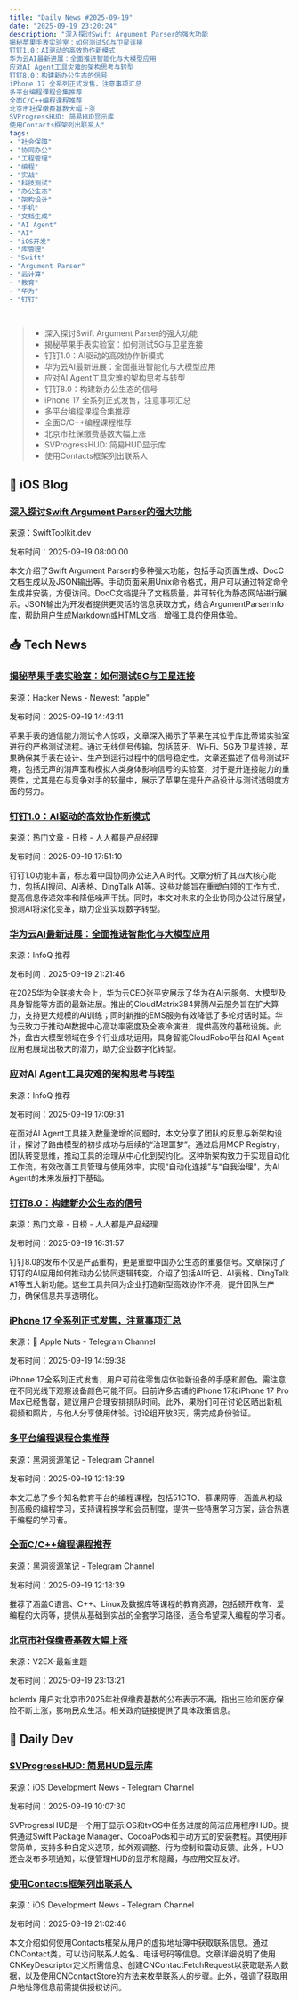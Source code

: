 ```yaml
---
title: "Daily News #2025-09-19"
date: "2025-09-19 23:20:24"
description: "深入探讨Swift Argument Parser的强大功能
揭秘苹果手表实验室：如何测试5G与卫星连接
钉钉1.0：AI驱动的高效协作新模式
华为云AI最新进展：全面推进智能化与大模型应用
应对AI Agent工具灾难的架构思考与转型
钉钉8.0：构建新办公生态的信号
iPhone 17 全系列正式发售，注意事项汇总
多平台编程课程合集推荐
全面C/C++编程课程推荐
北京市社保缴费基数大幅上涨
SVProgressHUD: 简易HUD显示库
使用Contacts框架列出联系人"
tags: 
- "社会保障"
- "协同办公"
- "工程管理"
- "编程"
- "实战"
- "科技测试"
- "办公生态"
- "架构设计"
- "手机"
- "文档生成"
- "AI Agent"
- "AI"
- "iOS开发"
- "库管理"
- "Swift"
- "Argument Parser"
- "云计算"
- "教育"
- "华为"
- "钉钉"

---
```


> - 深入探讨Swift Argument Parser的强大功能
> - 揭秘苹果手表实验室：如何测试5G与卫星连接
> - 钉钉1.0：AI驱动的高效协作新模式
> - 华为云AI最新进展：全面推进智能化与大模型应用
> - 应对AI Agent工具灾难的架构思考与转型
> - 钉钉8.0：构建新办公生态的信号
> - iPhone 17 全系列正式发售，注意事项汇总
> - 多平台编程课程合集推荐
> - 全面C/C++编程课程推荐
> - 北京市社保缴费基数大幅上涨
> - SVProgressHUD: 简易HUD显示库
> - 使用Contacts框架列出联系人

## 🍎 iOS Blog

### [深入探讨Swift Argument Parser的强大功能](https://swifttoolkit.dev/posts/argument-parser-gems-2)

来源：SwiftToolkit.dev

发布时间：2025-09-19 08:00:00

本文介绍了Swift Argument Parser的多种强大功能，包括手动页面生成、DocC文档生成以及JSON输出等。手动页面采用Unix命令格式，用户可以通过特定命令生成并安装，方便访问。DocC文档提升了文档质量，并可转化为静态网站进行展示。JSON输出为开发者提供更灵活的信息获取方式，结合ArgumentParserInfo库，帮助用户生成Markdown或HTML文档，增强工具的使用体验。

## 📥 Tech News

### [揭秘苹果手表实验室：如何测试5G与卫星连接](https://www.cnet.com/tech/mobile/i-went-inside-the-secret-apple-watch-labs-to-see-how-it-tests-5g-and-satellite-connectivity/)

来源：Hacker News - Newest: "apple"

发布时间：2025-09-19 14:43:11

苹果手表的通信能力测试令人惊叹，文章深入揭示了苹果在其位于库比蒂诺实验室进行的严格测试流程。通过无线信号传输，包括蓝牙、Wi-Fi、5G及卫星连接，苹果确保其手表在设计、生产到运行过程中的信号稳定性。文章还描述了信号测试环境，包括无声的消声室和模拟人类身体影响信号的实验室，对于提升连接能力的重要性，尤其是在与竞争对手的较量中，展示了苹果在提升产品设计与测试透明度方面的努力。

### [钉钉1.0：AI驱动的高效协作新模式](https://www.woshipm.com/it/6271122.html)

来源：热门文章 - 日榜 - 人人都是产品经理

发布时间：2025-09-19 17:51:10

钉钉1.0功能丰富，标志着中国协同办公进入AI时代。文章分析了其四大核心能力，包括AI搜问、AI表格、DingTalk A1等。这些功能旨在重塑白领的工作方式，提高信息传递效率和降低噪声干扰。同时，本文对未来的企业协同办公进行展望，预测AI将深化变革，助力企业实现数字转型。

### [华为云AI最新进展：全面推进智能化与大模型应用](https://www.infoq.cn/article/xUI4xQQ6eJ9Z0VHaE0mz)

来源：InfoQ 推荐

发布时间：2025-09-19 21:21:46

在2025华为全联接大会上，华为云CEO张平安展示了华为在AI云服务、大模型及具身智能等方面的最新进展。推出的CloudMatrix384昇腾AI云服务旨在扩大算力，支持更大规模的AI训练；同时新推的EMS服务有效降低了多轮对话时延。华为云致力于推动AI数据中心高功率密度及全液冷演进，提供高效的基础设施。此外，盘古大模型领域在多个行业成功运用，具身智能CloudRobo平台和AI Agent应用也展现出极大的潜力，助力企业数字化转型。

### [应对AI Agent工具灾难的架构思考与转型](https://www.infoq.cn/article/9R91ct7t1zhldXE6sLrX)

来源：InfoQ 推荐

发布时间：2025-09-19 17:09:31

在面对AI Agent工具接入数量激增的问题时，本文分享了团队的反思与新架构设计，探讨了路由模型的初步成功与后续的“治理噩梦”。通过启用MCP Registry，团队转变思维，推动工具的治理从中心化到契约化。这种新架构致力于实现自动化工作流，有效改善工具管理与使用效率，实现“自动化连接”与“自我治理”，为AI Agent的未来发展打下基础。

### [钉钉8.0：构建新办公生态的信号](https://www.woshipm.com/ai/6271044.html)

来源：热门文章 - 日榜 - 人人都是产品经理

发布时间：2025-09-19 16:31:57

钉钉8.0的发布不仅是产品重构，更是重塑中国办公生态的重要信号。文章探讨了钉钉的AI应用如何推动办公协同逻辑转变，介绍了包括AI听记、AI表格、DingTalk A1等五大新功能。这些工具共同为企业打造新型高效协作环境，提升团队生产力，确保信息共享透明化。

### [iPhone 17 全系列正式发售，注意事项汇总](https://t.me/AppleNuts/2331)

来源： Apple Nuts - Telegram Channel

发布时间：2025-09-19 14:59:38

iPhone 17全系列正式发售，用户可前往零售店体验新设备的手感和颜色。需注意在不同光线下观察设备颜色可能不同。目前许多店铺的iPhone 17和iPhone 17 Pro Max已经售罄，建议用户合理安排排队时间。此外，果粉们可在讨论区晒出新机视频和照片，与他人分享使用体验。讨论组开放3天，需完成身份验证。

### [多平台编程课程合集推荐](https://t.me/piracy6/32680)

来源：黑洞资源笔记 - Telegram Channel

发布时间：2025-09-19 12:18:39

本文汇总了多个知名教育平台的编程课程，包括51CTO、慕课网等，涵盖从初级到高级的编程学习，支持课程换学和会员制度，提供一些特惠学习方案，适合热衷于编程的学习者。

### [全面C/C++编程课程推荐](https://t.me/piracy6/32671)

来源：黑洞资源笔记 - Telegram Channel

发布时间：2025-09-19 12:18:39

推荐了涵盖C语言、C++、Linux及数据库等课程的教育资源，包括顿开教育、爱编程的大丙等，提供从基础到实战的全套学习路径，适合希望深入编程的学习者。

### [北京市社保缴费基数大幅上涨](https://www.v2ex.com/t/1160620)

来源：V2EX-最新主题

发布时间：2025-09-19 23:13:21

bclerdx 用户对北京市2025年社保缴费基数的公布表示不满，指出三险和医疗保险不断上涨，影响民众生活。相关政府链接提供了具体政策信息。

## 💾 Daily Dev

### [SVProgressHUD: 简易HUD显示库](https://github.com/SVProgressHUD/SVProgressHUD)

来源：iOS Development News - Telegram Channel

发布时间：2025-09-19 10:07:30

SVProgressHUD是一个用于显示iOS和tvOS中任务进度的简洁应用程序HUD。提供通过Swift Package Manager、CocoaPods和手动方式的安装教程。其使用非常简单，支持多种自定义选项，如外观调整、行为控制和震动反馈。此外，HUD还会发布多项通知，以便管理HUD的显示和隐藏，与应用交互友好。

### [使用Contacts框架列出联系人](https://www.createwithswift.com/listing-contacts-with-the-contacts-framework/)

来源：iOS Development News - Telegram Channel

发布时间：2025-09-19 21:02:46

本文介绍如何使用Contacts框架从用户的虚拟地址簿中获取联系信息。通过CNContact类，可以访问联系人姓名、电话号码等信息。文章详细说明了使用CNKeyDescriptor定义所需信息、创建CNContactFetchRequest以获取联系人数据，以及使用CNContactStore的方法来枚举联系人的步骤。此外，强调了获取用户地址簿信息前需提供授权访问。

